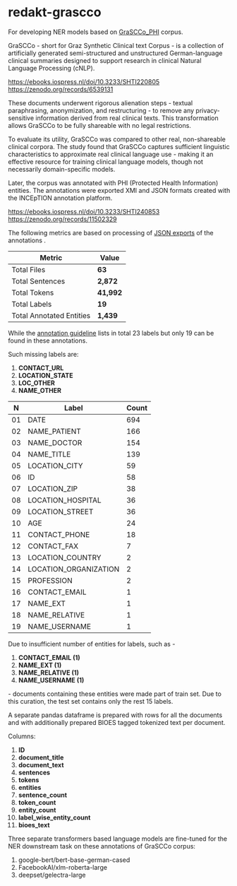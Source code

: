 # redakt-grascco

For developing NER models based on [GraSCCo_PHI](https://zenodo.org/records/11502329) corpus.

GraSCCo - short for Graz Synthetic Clinical text Corpus - is a collection of artificially generated semi-structured and unstructured German-language clinical summaries designed to support research in clinical Natural Language Processing (cNLP).

https://ebooks.iospress.nl/doi/10.3233/SHTI220805 <br>
https://zenodo.org/records/6539131

These documents underwent rigorous alienation steps - textual paraphrasing, anonymization, and restructuring - to remove any privacy-sensitive information derived from real clinical texts. This transformation allows GraSCCo to be fully shareable with no legal restrictions.

To evaluate its utility, GraSCCo was compared to other real, non-shareable clinical corpora. The study found that GraSCCo captures sufficient linguistic characteristics to approximate real clinical language use - making it an effective resource for training clinical language models, though not necessarily domain-specific models.

Later, the corpus was annotated with PHI (Protected Health Information) entities. The annotations were exported XMI and JSON formats created with the INCEpTION annotation platform.

https://ebooks.iospress.nl/doi/10.3233/SHTI240853 <br>
https://zenodo.org/records/11502329

The following metrics are based on processing of [JSON exports](data/raw/11502329/grascco_phi_annotation_json) of the annotations .


| Metric                   | Value      |
| ------------------------ | ---------- |
| Total Files              | **63**     |
| Total Sentences          | **2,872**  |
| Total Tokens             | **41,992** |
| Total Labels             | **19**     |
| Total Annotated Entities | **1,439**  |

While the [annotation guideline](data/raw/11502329/_Annoguide____GeMTeX___DeID.pdf) lists in total 23 labels but only 19 can be found in these annotations.

Such missing labels are:

1. **CONTACT_URL**
2. **LOCATION_STATE**
3. **LOC_OTHER**
4. **NAME_OTHER**

 N | Label                  | Count |
---| -----------------------| ----- |
01 | DATE                   | 694   |
02 | NAME\_PATIENT          | 166   |
03 | NAME\_DOCTOR           | 154   |
04 | NAME\_TITLE            | 139   |
05 | LOCATION\_CITY         | 59    |
06 | ID                     | 58    |
07 | LOCATION\_ZIP          | 38    |
08 | LOCATION\_HOSPITAL     | 36    |
09 | LOCATION\_STREET       | 36    |
10 | AGE                    | 24    |
11 | CONTACT\_PHONE         | 18    |
12 | CONTACT\_FAX           | 7     |
13 | LOCATION\_COUNTRY      | 2     |
14 | LOCATION\_ORGANIZATION | 2     |
15 | PROFESSION             | 2     |
16 | CONTACT\_EMAIL         | 1     |
17 | NAME\_EXT              | 1     |
18 | NAME\_RELATIVE         | 1     |
19 | NAME\_USERNAME         | 1     |


Due to insufficient number of entities for labels, such as - 

1. **CONTACT_EMAIL (1)**
2. **NAME_EXT (1)**
3. **NAME_RELATIVE (1)**
4. **NAME_USERNAME (1)**

\- documents containing these entities were made part of train set. Due to this curation, the test set contains only the rest 15 labels.

A separate pandas dataframe is prepared with rows for all the documents and with additionally prepared BIOES tagged tokenized text per document.

Columns:<br>

1. **ID**
2. **document_title**
3. **document_text**
4. **sentences**
5. **tokens**
6. **entities**
7. **sentence_count**
8. **token_count**
9. **entity_count**
10. **label_wise_entity_count**
11. **bioes_text**


Three separate transformers based language models are fine-tuned for the NER downstream task on these annotations of GraSCCo corpus:

1. google-bert/bert-base-german-cased
2. FacebookAI/xlm-roberta-large
3. deepset/gelectra-large